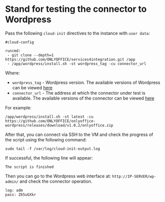# Stand for testing the connector to Wordpress

Pass the following `cloud-init` directives to the instance with `user data`:
```
#cloud-config

runcmd:
 - git clone --depth=1 https://github.com/ONLYOFFICE/services4integration.git /app
 - /app/wordpress/install.sh -st wordpress_tag -cu connector_url
```

Where:
 - `wordpress_tag` - Wordpress version. The available versions of Wordpress can be viewed [here](https://hub.docker.com/_/wordpress?tab=tags)
 - `connector_url` - The address at which the connector under test is available. The available versions of the connector can be viewed [here](https://github.com/ONLYOFFICE/onlyoffice-wordpress/releases)

For example:
```
/app/wordpress/install.sh -st latest -cu https://github.com/ONLYOFFICE/onlyoffice-wordpress/releases/download/v1.0.2/onlyoffice.zip
```

After that, you can connect via SSH to the VM and check the progress of the script using the following command:
```
sudo tail -f /var/log/cloud-init-output.log
```

If successful, the following line will appear:
``` 
The script is finished
```
Then you can go to the Wordpress web interface at: `http://IP-SERVER/wp-admin/` and check the connector operation. 
```
log: adm 
pass: Z65uGXkr
```
